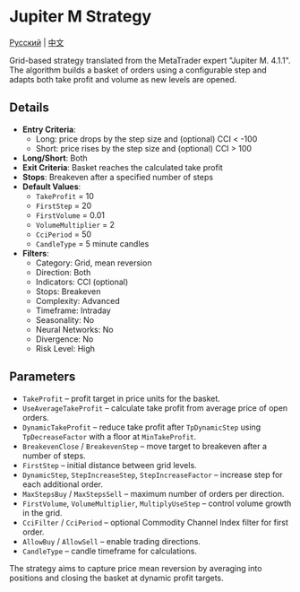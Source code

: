 # Jupiter M Strategy
[Русский](README_ru.md) | [中文](README_cn.md)

Grid-based strategy translated from the MetaTrader expert "Jupiter M. 4.1.1".
The algorithm builds a basket of orders using a configurable step and adapts
both take profit and volume as new levels are opened.

## Details

- **Entry Criteria**:
  - Long: price drops by the step size and (optional) CCI < -100
  - Short: price rises by the step size and (optional) CCI > 100
- **Long/Short**: Both
- **Exit Criteria**: Basket reaches the calculated take profit
- **Stops**: Breakeven after a specified number of steps
- **Default Values**:
  - `TakeProfit` = 10
  - `FirstStep` = 20
  - `FirstVolume` = 0.01
  - `VolumeMultiplier` = 2
  - `CciPeriod` = 50
  - `CandleType` = 5 minute candles
- **Filters**:
  - Category: Grid, mean reversion
  - Direction: Both
  - Indicators: CCI (optional)
  - Stops: Breakeven
  - Complexity: Advanced
  - Timeframe: Intraday
  - Seasonality: No
  - Neural Networks: No
  - Divergence: No
  - Risk Level: High

## Parameters

- `TakeProfit` – profit target in price units for the basket.
- `UseAverageTakeProfit` – calculate take profit from average price of open orders.
- `DynamicTakeProfit` – reduce take profit after `TpDynamicStep` using `TpDecreaseFactor` with a floor at `MinTakeProfit`.
- `BreakevenClose` / `BreakevenStep` – move target to breakeven after a number of steps.
- `FirstStep` – initial distance between grid levels.
- `DynamicStep`, `StepIncreaseStep`, `StepIncreaseFactor` – increase step for each additional order.
- `MaxStepsBuy` / `MaxStepsSell` – maximum number of orders per direction.
- `FirstVolume`, `VolumeMultiplier`, `MultiplyUseStep` – control volume growth in the grid.
- `CciFilter` / `CciPeriod` – optional Commodity Channel Index filter for first order.
- `AllowBuy` / `AllowSell` – enable trading directions.
- `CandleType` – candle timeframe for calculations.

The strategy aims to capture price mean reversion by averaging into positions
and closing the basket at dynamic profit targets.
